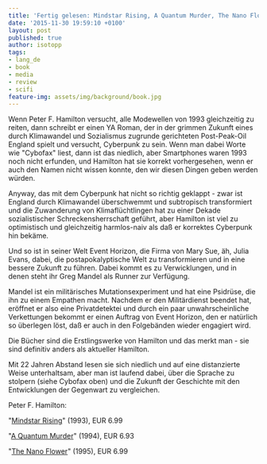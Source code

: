 ```yaml
---
title: 'Fertig gelesen: Mindstar Rising, A Quantum Murder, The Nano Flower'
date: '2015-11-30 19:59:10 +0100'
layout: post
published: true
author: isotopp
tags:
- lang_de
- book
- media
- review
- scifi
feature-img: assets/img/background/book.jpg
---
```

Wenn Peter F. Hamilton versucht, alle Modewellen von 1993 gleichzeitig zu reiten, dann schreibt er einen YA Roman, der in der grimmen Zukunft eines durch Klimawandel und Sozialismus zugrunde gerichteten Post-Peak-Oil England spielt und versucht, Cyberpunk zu sein. Wenn man dabei Worte wie "Cybofax" liest, dann ist das niedlich, aber Smartphones waren 1993 noch nicht erfunden, und Hamilton hat sie korrekt vorhergesehen, wenn er auch den Namen nicht wissen konnte, den wir diesen Dingen geben werden würden. 

Anyway, das mit dem Cyberpunk hat nicht so richtig geklappt - zwar ist England durch Klimawandel überschwemmt und subtropisch transformiert und die Zuwanderung von Klimaflüchtlingen hat zu einer Dekade sozialistischer Schreckensherrschaft geführt, aber Hamilton ist viel zu optimistisch und gleichzeitig harmlos-naiv als daß er korrektes Cyberpunk hin bekäme.

Und so ist in seiner Welt Event Horizon, die Firma von Mary Sue, äh, Julia Evans, dabei, die postapokalyptische Welt zu transformieren und in eine bessere Zukunft zu führen. Dabei kommt es zu Verwicklungen, und in denen steht ihr Greg Mandel als Runner zur Verfügung.

Mandel ist ein militärisches Mutationsexperiment und hat eine Psidrüse, die ihn zu einem Empathen macht. Nachdem er den Militärdienst beendet hat, eröffnet er also eine Privatdetektei und durch ein paar unwahrscheinliche Verkettungen bekommt er einen Auftrag von Event Horizon, den er natürlich so überlegen löst, daß er auch in den Folgebänden wieder engagiert wird.

Die Bücher sind die Erstlingswerke von Hamilton und das merkt man - sie sind definitiv anders als aktueller Hamilton.

Mit 22 Jahren Abstand lesen sie sich niedlich und auf eine distanzierte Weise unterhaltsam, aber man ist laufend dabei, über die Sprache zu stolpern (siehe Cybofax oben) und die Zukunft der Geschichte mit den Entwicklungen der Gegenwart zu vergleichen.

Peter F. Hamilton:

"[Mindstar Rising](https://www.amazon.de/Mindstar-Rising-Mandel-Peter-Hamilton-ebook/dp/B003GK21E4)" (1993), EUR 6.99

"[A Quantum Murder](https://www.amazon.de/Quantum-Murder-Greg-Mandel-ebook/dp/B003GK21BW)" (1994), EUR 6.93

"[The Nano Flower](https://www.amazon.de/Nano-Flower-Greg-Mandel/dp/0330537814)" (1995), EUR 6.99